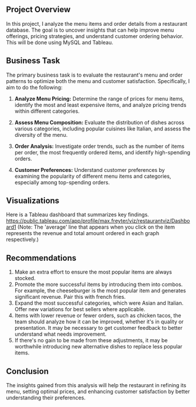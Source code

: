 ## Project Overview

In this project, I analyze the menu items and order details from a restaurant database. The goal is to uncover insights that can help improve menu offerings, pricing strategies, and understand customer ordering behavior. This will be done using MySQL and Tableau. 

## Business Task

The primary business task is to evaluate the restaurant's menu and order patterns to optimize both the menu and customer satisfaction. Specifically, I aim to do the following:

1. **Analyze Menu Pricing:** Determine the range of prices for menu items, identify the most and least expensive items, and analyze pricing trends within different categories.

2. **Assess Menu Composition:** Evaluate the distribution of dishes across various categories, including popular cuisines like Italian, and assess the diversity of the menu.

3. **Order Analysis:** Investigate order trends, such as the number of items per order, the most frequently ordered items, and identify high-spending orders.

4. **Customer Preferences:** Understand customer preferences by examining the popularity of different menu items and categories, especially among top-spending orders.

## Visualizations
Here is a Tableau dashboard that summarizes key findings. https://public.tableau.com/app/profile/max.freyter/viz/restaurantviz/Dashboard1
(Note: The 'average' line that appears when you click on the item represents the revenue and total amount ordered in each graph respectively.)

## Recommendations
1. Make an extra effort to ensure the most popular items are always stocked.
2. Promote the more successful items by introducing them into combos. For example, the cheeseburger is the most popular item and generates significant revenue. Pair this with french fries.
3. Expand the most successful categories, which were Asian and Italian. Offer new variations for best sellers where applicable.
4. Items with lower revenue or fewer orders, such as chicken tacos, the team should analyze how it can be improved, whether it's in quality or presentation. It may be necessary to get customer feedback to better understand what needs improvement.
5. If there's no gain to be made from these adjustments, it may be worthwhile introducing new alternative dishes to replace less popular items.

## Conclusion
The insights gained from this analysis will help the restaurant in refining its menu, setting optimal prices, and enhancing customer satisfaction by better understanding their preferences. 

